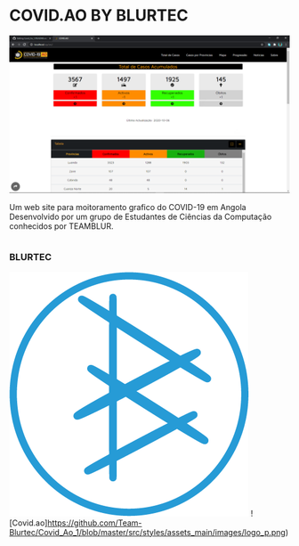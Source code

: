 # COVID.AO BY BLURTEC
![COVID](https://github.com/Team-Blurtec/Covid_Ao_1/blob/master/src/styles/assets_main/images/screenhome.png)


Um web site para moitoramento grafico do COVID-19 em Angola Desenvolvido por um grupo de Estudantes de 
Ciências da Computação conhecidos por TEAMBLUR.







```

```

### BLURTEC
![blurtec](https://github.com/Team-Blurtec/Covid_Ao_1/blob/master/src/styles/assets_main/images/BLUR-2.png)
![Covid.ao]https://github.com/Team-Blurtec/Covid_Ao_1/blob/master/src/styles/assets_main/images/logo_p.png)
